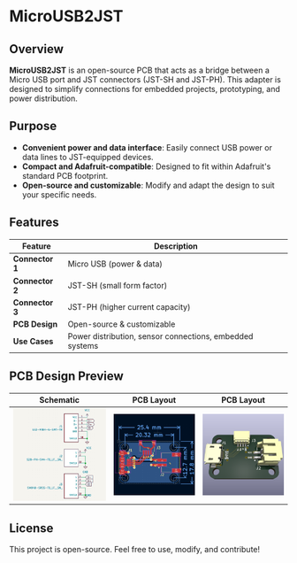 # MicroUSB2JST

## Overview
**MicroUSB2JST** is an open-source PCB that acts as a bridge between a Micro USB port and JST connectors (JST-SH and JST-PH). This adapter is designed to simplify connections for embedded projects, prototyping, and power distribution.

## Purpose
- **Convenient power and data interface**: Easily connect USB power or data lines to JST-equipped devices.
- **Compact and Adafruit-compatible**: Designed to fit within Adafruit's standard PCB footprint.
- **Open-source and customizable**: Modify and adapt the design to suit your specific needs.

## Features
| Feature         | Description |
|----------------|-------------|
| **Connector 1** | Micro USB (power & data) |
| **Connector 2** | JST-SH (small form factor) |
| **Connector 3** | JST-PH (higher current capacity) |
| **PCB Design**  | Open-source & customizable |
| **Use Cases**   | Power distribution, sensor connections, embedded systems |

## PCB Design Preview
| Schematic | PCB Layout | PCB Layout |
|-----------|-----------|-----------|
| ![Schematic](images/schematic.png) | ![PCB Layout](images/pcb_layout.png) | ![3D](images/3d.png) |

## License
This project is open-source. Feel free to use, modify, and contribute!

